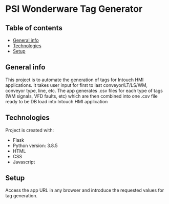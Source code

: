 # PSI Wonderware Tag Generator 

## Table of contents
* [General info](#general-info)
* [Technologies](#technologies)
* [Setup](#setup)

## General info
This project is to automate the generation of tags for Intouch HMI applications. It takes user input for first to last conveyor/LT/LS/WM, conveyor type, line, etc. The app generates 
.csv files for each type of tags (WM signals, VFD faults, etc) which are then combined into one .csv file ready to be DB load into Intouch HMI application 
	
## Technologies
Project is created with:
* Flask
* Python version: 3.8.5
* HTML 
* CSS
* Javascript

## Setup
Access the app URL in any browser and introduce the requested values for tag generation.
